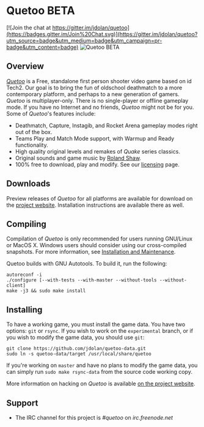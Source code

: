 # Quetoo BETA

[![Join the chat at https://gitter.im/jdolan/quetoo](https://badges.gitter.im/Join%20Chat.svg)](https://gitter.im/jdolan/quetoo?utm_source=badge&utm_medium=badge&utm_campaign=pr-badge&utm_content=badge)
![Quetoo BETA](http://farm8.staticflickr.com/7052/6840396962_e01802d3f9_c.jpg)

## Overview

[_Quetoo_](http://quetoo.org) is a Free, standalone first person shooter video game based on id Tech2. Our goal is to bring the fun of oldschool deathmatch to a more contemporary platform, and perhaps to a new generation of gamers. _Quetoo_ is multiplayer-only. There is no single-player or offline gameplay mode. If you have no Internet and no friends, _Quetoo_ might not be for you. Some of _Quetoo_'s features include:

 * Deathmatch, Capture, Instagib, and Rocket Arena gameplay modes right out of the box.
 * Teams Play and Match Mode support, with Warmup and Ready functionality.
 * High quality original levels and remakes of _Quake_ series classics.
 * Original sounds and game music by <a href="http://rolandshaw.wordpress.com/">Roland Shaw</a>.
 * 100% free to download, play and modify. See our <a href="http://quetoo.org/books/documentation/licensing">licensing</a> page.

## Downloads

Preview releases of _Quetoo_ for all platforms are available for download on the [project website](http://quetoo.org/pages/downloads). Installation instructions are available there as well.

## Compiling

Compilation of _Quetoo_ is only recommended for users running GNU/Linux or MacOS X. Windows users should consider using our cross-compiled snapshots. For more information, see [Installation and Maintenance](http://quetoo.org/books/documentation/installation-and-maintenance).

Quetoo builds with GNU Autotools. To build it, run the following:

    autoreconf -i
    ./configure [--with-tests --with-master --without-tools --without-client]
    make -j3 && sudo make install

## Installing

To have a working game, you must install the game data. You have two options: `git` or `rsync`. If you wish to work on the `experimental` branch, or if you wish to modify the game data, you should use `git`:

    git clone https://github.com/jdolan/quetoo-data.git
    sudo ln -s quetoo-data/target /usr/local/share/quetoo
    
If you're working on `master` and have no plans to modify the game data, you can simply run `sudo make rsync-data` from the source code working copy.

More information on hacking on _Quetoo_ is available [on the project website](http://quetoo.org/books/documentation/developing-and-modding).

## Support
 * The IRC channel for this project is *#quetoo* on *irc.freenode.net*
